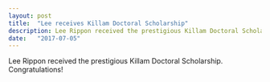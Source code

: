 ```yaml
---
layout: post
title:  "Lee receives Killam Doctoral Scholarship"
description: Lee Rippon received the prestigious Killam Doctoral Scholarship. Congratulations!
date:   "2017-07-05"
---
```


Lee Rippon received the prestigious Killam Doctoral Scholarship. Congratulations!
